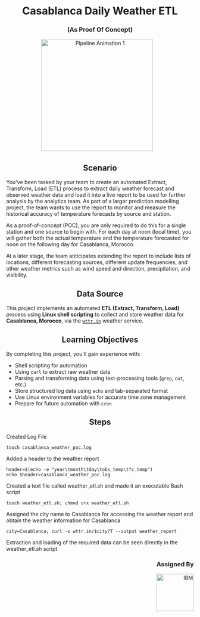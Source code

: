 <h1 align="center"> Casablanca Daily Weather ETL</h1>
<h3 align="center"> (As Proof Of Concept)</h3>
<p align="center">
  <img src="https://media.giphy.com/media/6U6bUk6HQOfsxxzQDM/giphy.gif" width="300" alt="Pipeline Animation 1" style="display:inline-block;" />
  &nbsp;&nbsp;&nbsp;
</p>

<h2 align="center">Scenario</h2>

You've been tasked by your team to create an automated Extract, Transform, Load (ETL) process to extract daily weather forecast and observed weather data and load it into a live report to be used for further analysis by the analytics team. As part of a larger prediction modelling project, the team wants to use the report to monitor and measure the historical accuracy of temperature forecasts by source and station.

As a proof-of-concept (POC), you are only required to do this for a single station and one source to begin with. For each day at noon (local time), you will gather both the actual temperature and the temperature forecasted for noon on the following day for Casablanca, Morocco.

At a later stage, the team anticipates extending the report to include lists of locations, different forecasting sources, different update frequencies, and other weather metrics such as wind speed and direction, precipitation, and visibility.


<h2 align="center">Data Source</h2>

This project implements an automated **ETL (Extract, Transform, Load)** process using **Linux shell scripting** to collect and store weather data for **Casablanca, Morocco**, via the [`wttr.in`](https://github.com/chubin/wttr.in) weather service.


<h2 align="center">Learning Objectives</h2>

By completing this project, you'll gain experience with:

- Shell scripting for automation
- Using `curl` to extract raw weather data
- Parsing and transforming data using text-processing tools (`grep`, `cut`, etc.)
- Store structured log data using `echo` and tab-separated format
- Use Linux environment variables for accurate time zone management
- Prepare for future automation with `cron`

<h2 align="center">Steps</h2>

Created Log File 
```
touch casablanca_weather_poc.log
```

Added a header to the weather report
```
header=$(echo -e "year\tmonth\tday\tobs_temp\tfc_temp")
echo $header>casablanca_weather_poc.log
```

Created a text file called weather_etl.sh and made it an executable Bash script
```
touch weather_etl.sh; chmod u+x weather_etl.sh
```

Assigned the city name to Casablanca for accessing the weather report and obtain the weather information for Casablanca
```
city=Casablanca; curl -s wttr.in/$city?T --output weather_report
```

Extraction and loading of the required data can be seen directly in the weather_etl.sh script

<h3 align="right">Assigned By</h3>
<p align="right">
  <a href="https://www.coursera.org/account/accomplishments/verify/TG89DJFGV7VD?utm_source=link&utm_medium=certificate&utm_content=cert_image&utm_campaign=sharing_cta&utm_product=course">
    <img width="100" src="https://img.icons8.com/nolan/64/ibm.png" alt="IBM" />
  </a>
</p>

